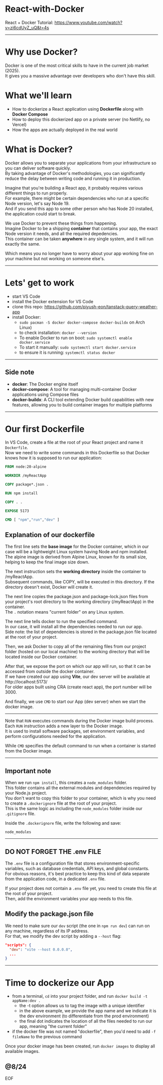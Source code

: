 # React-with-Docker

React + Docker Tutorial: https://www.youtube.com/watch?v=zi6cdUyZ_uQ&t=4s  

---

# Why use Docker?

Docker is one of the most critical skills to have in the current job market (2025).  
It gives you a massive advantage over developers who don't have this skill.  

# What we'll learn

- How to dockerize a React application using **Dockerfile** along with **Docker Compose**
- How to deploy this dockerized app on a private server (no Netlify, no Vercel)
- How the apps are actually deployed in the real world

# What is Docker?

Docker allows you to separate your applications from your infrastructure so you can deliver software quickly.  
By taking advantage of Docker's methodologies, you can significantly reduce the delay between writing code and running it in production.  

Imagine that you're building a React app, it probably requires various different things to run properly.  
For example, there might be certain dependencies who run at a specific Node version, let's say Node 19.  
And if you send this app to some other person who has Node 20 installed, the application could start to break.  

We use Docker to prevent these things from happening.  
Imagine Docker to be a shipping **container** that contains your app, the exact Node version it needs, and all the required depedencies.  
This container can be taken **anywhere** in any single system, and it will run exactly the same.  

Which means you no longer have to worry about your app working fine on your machine but not working on someone else's.  

---

# Lets' get to work

- start VS Code
- install the Docker extension for VS Code
- clone this repo: https://github.com/piyush-eon/tanstack-query-weather-app
- install Docker:
  - `sudo pacman -S docker docker-compose docker-buildx` on Arch Linux)
  - to check installation: `docker --version`
  - To enable Docker to run on boot: `sudo systemctl enable docker.service`
  - To start it manually: `sudo systemctl start docker.service`
  - to ensure it is running: `systemctl status docker`

---

## Side note 

- **docker**: The Docker engine itself
- **docker-compose**: A tool for managing multi-container Docker applications using Compose files
- **docker-buildx**: A CLI tool extending Docker build capabilities with new features, allowing you to build container images for multiple platforms

---

# Our first Dockerfile

In VS Code, create a file at the root of your React project and name it `Dockerfile`.  
Now we need to write some commands in this Dockerfile so that Docker knows how it is supposed to run our application: 
```dockerfile
FROM node:20-alpine

WORKDIR /myReactApp

COPY package*.json .

RUN npm install

COPY . .

EXPOSE 5173

CMD [ "npm","run","dev" ]
```

## Explanation of our dockerfile

The first line sets the **base image** for the Docker container, which in our case will be a lightweight Linux system having Node and npm installed.   
The alpine image is derived from Alpine Linux, known for its small size, helping to keep the final image size down.  

The next instruction sets the **working directory** inside the container to /myReactApp.  
Subsequent commands, like COPY, will be executed in this directory. If the directory doesn't exist, Docker will create it.  

The next line copies the package.json and package-lock.json files from your project's root directory to the working directory (/myReactApp) in the container.  
The `.` notation means "current folder" on any Linux system.  

The next line tells docker to run the specified command.  
In our case, it will install all the dependencies needed to run our app.  
Side note: the list of dependencies is stored in the package.json file located at the root of your project.  

Then, we ask Docker to copy all of the remaining files from our project folder (hosted on our local machine) to the working directory that will be located inside our Docker container.  

After that, we expose the port on which our app will run, so that it can be accessed from outside the docker container.   
If we have created our app using **Vite**, our dev server will be available at http://localhost:5173/   
For older apps built using CRA (create react app), the port number will be 3000.  

And finally, we use `CMD` to start our App (dev server) when we start the docker image.  

---

Note that `RUN` executes commands during the Docker image build process. Each `RUN` instruction adds a new layer to the Docker image.  
It is used to install software packages, set environment variables, and perform configurations needed for the application.  

While `CMD` specifies the default command to run when a container is started from the Docker image.

---

## Important note

When we run `npm install`, this creates a `node_modules` folder.  
This folder contains all the external modules and dependencies required by your Node.js project.  
You don't want to copy this folder to your container, which is why you need to create a `.dockerignore` file at the root of your project.  
This is the same logic as including the `node_modules` folder inside our `.gitignore` file.  

Inside the `.dockerignore` file, write the following and save:
```.dockerignore
node_modules
```

---

## DO NOT FORGET THE .env FILE

The `.env` file is a configuration file that stores environment-specific variables, such as database credentials, API keys, and global constants.  
For obvious reasons, it's best practice to keep this kind of data separate from the application code, in a dedicated `.env` file.

If your project does not contain a `.env` file yet, you need to create this file at the root of your project.  
Then, add the environment variables your app needs to this file.

## Modify the package.json file

We need to make sure our `dev` script (the one in `npm run dev`) can run on any machine, regardless of its IP address.  
For that, we modify the dev script by adding a `--host` flag:
```json
"scripts": {
  "dev": "vite --host 0.0.0.0",
  ...
}
```

---

# Time to dockerize our App

- from a terminal, `cd` into your project folder, and run `docker build -t appName:dev .`
  - the -t option allows us to tag the image with a unique identifier
  - in the above example, we provide the app name and we indicate it is the dev environment (to differentiate from the prod environment)
  - the final dot indicates the location of all the files needed to run our app, meaning "the current folder" 
- if the docker file was not named "dockerfile", then you'd need to add `-f fileName` to the previous command

Once your docker image has been created, run `docker images` to display all available images.  






@8/24
---
EOF

